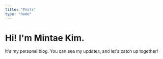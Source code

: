 ```yaml
---
title: "Posts"
type: "home"
---
```


# Hi! I'm Mintae Kim.

It's my personal blog.
You can see my updates, and let's catch up together!